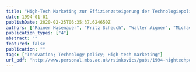 ```yaml
---
title: "High-Tech Marketing zur Effizienzsteigerung der Technologiepolitik"
date: 1994-01-01
publishDate: 2020-02-25T06:35:37.624650Z
authors: ["Rainer Hasenauer", "Fritz Scheuch", "Walter Aigner", "Michael Schreiber", "Rudolf R. Sinkovics"]
publication_types: ["4"]
abstract: ""
featured: false
publication: ""
tags: ["Innovation; Technology policy; High-tech marketing"]
url_pdf: "http://www.personal.mbs.ac.uk/rsinkovics/pubs/1994-hightechpol.pdf"
---
```


